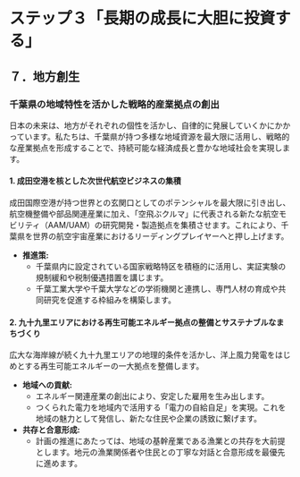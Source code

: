 # ステップ３「長期の成長に大胆に投資する」

## ７．地方創生

### 千葉県の地域特性を活かした戦略的産業拠点の創出

日本の未来は、地方がそれぞれの個性を活かし、自律的に発展していくかにかかっています。私たちは、千葉県が持つ多様な地域資源を最大限に活用し、戦略的な産業拠点を形成することで、持続可能な経済成長と豊かな地域社会を実現します。

#### 1. 成田空港を核とした次世代航空ビジネスの集積

成田国際空港が持つ世界との玄関口としてのポテンシャルを最大限に引き出し、航空機整備や部品関連産業に加え、「空飛ぶクルマ」に代表される新たな航空モビリティ（AAM/UAM）の研究開発・製造拠点を集積させます。これにより、千葉県を世界の航空宇宙産業におけるリーディングプレイヤーへと押し上げます。

*   **推進策:**
    *   千葉県内に設定されている国家戦略特区を積極的に活用し、実証実験の規制緩和や税制優遇措置を講じます。
    *   千葉工業大学や千葉大学などの学術機関と連携し、専門人材の育成や共同研究を促進する枠組みを構築します。

#### 2. 九十九里エリアにおける再生可能エネルギー拠点の整備とサステナブルなまちづくり

広大な海岸線が続く九十九里エリアの地理的条件を活かし、洋上風力発電をはじめとする再生可能エネルギーの一大拠点を整備します。

*   **地域への貢献:**
    *   エネルギー関連産業の創出により、安定した雇用を生み出します。
    *   つくられた電力を地域内で活用する「電力の自給自足」を実現。これを地域の魅力として発信し、新たな住民や企業の誘致に繋げます。
*   **共存と合意形成:**
    *   計画の推進にあたっては、地域の基幹産業である漁業との共存を大前提とします。地元の漁業関係者や住民との丁寧な対話と合意形成を最優先に進めます。